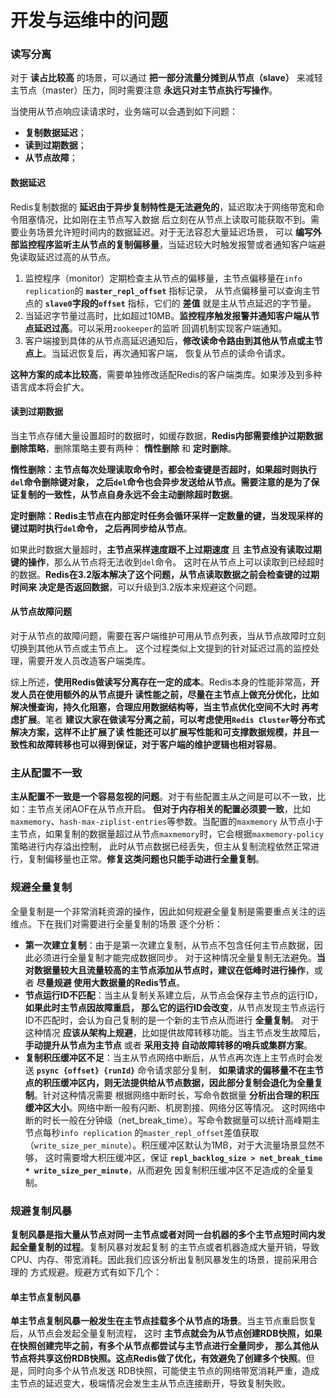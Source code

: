 开发与运维中的问题
================================================================
### 读写分离
对于 **读占比较高** 的场景，可以通过 **把一部分流量分摊到从节点（slave）** 来减轻主节点（master）压力，同时需要注意
**永远只对主节点执行写操作**。

当使用从节点响应读请求时，业务端可以会遇到如下问题：
+ **复制数据延迟**；
+ **读到过期数据**；
+ **从节点故障**；

#### 数据延迟
Redis复制数据的 **延迟由于异步复制特性是无法避免的**，延迟取决于网络带宽和命令阻塞情况，比如刚在主节点写入数据
后立刻在从节点上读取可能获取不到。需要业务场景允许短时间内的数据延迟。对于无法容忍大量延迟场景，
可以 **编写外部监控程序监听主从节点的复制偏移量**，当延迟较大时触发报警或者通知客户端避免读取延迟过高的从节点。
1. 监控程序（monitor）定期检查主从节点的偏移量，主节点偏移量在`info replication`的 **`master_repl_offset`** 指标记录，
从节点偏移量可以查询主节点的 **`slave0`字段的`offset`** 指标，它们的 **差值** 就是主从节点延迟的字节量。
2. 当延迟字节量过高时，比如超过10MB。**监控程序触发报警并通知客户端从节点延迟过高**。可以采用`zookeeper`的监听
回调机制实现客户端通知。
3. 客户端接到具体的从节点高延迟通知后，**修改读命令路由到其他从节点或主节点上**。当延迟恢复后，再次通知客户端，
恢复从节点的读命令请求。

**这种方案的成本比较高**，需要单独修改适配Redis的客户端类库。如果涉及到多种语言成本将会扩大。

#### 读到过期数据
当主节点存储大量设置超时的数据时，如缓存数据，**Redis内部需要维护过期数据删除策略**，删除策略主要有两种：
**惰性删除** 和 **定时删除**。

**惰性删除：主节点每次处理读取命令时，都会检查键是否超时，如果超时则执行`del`命令删除键对象，
之后`del`命令也会异步发送给从节点。需要注意的是为了保证复制的一致性，从节点自身永远不会主动删除超时数据**。

**定时删除：Redis主节点在内部定时任务会循环采样一定数量的键，当发现采样的键过期时执行`del`命令，
之后再同步给从节点**。

如果此时数据大量超时，**主节点采样速度跟不上过期速度** 且 **主节点没有读取过期键的操作**，那么从节点将无法收到`del`命令。
这时在从节点上可以读取到已经超时的数据。**Redis在3.2版本解决了这个问题，从节点读取数据之前会检查键的过期时间来
决定是否返回数据**，可以升级到3.2版本来规避这个问题。

#### 从节点故障问题
对于从节点的故障问题，需要在客户端维护可用从节点列表，当从节点故障时立刻切换到其他从节点或主节点上。
这个过程类似上文提到的针对延迟过高的监控处理，需要开发人员改造客户端类库。

综上所述，**使用Redis做读写分离存在一定的成本**。Redis本身的性能非常高，**开发人员在使用额外的从节点提升
读性能之前，尽量在主节点上做充分优化，比如解决慢查询，持久化阻塞，合理应用数据结构等，当主节点优化空间不大时
再考虑扩展**。笔者 **建议大家在做读写分离之前，可以考虑使用`Redis Cluster`等分布式解决方案，这样不止扩展了读
性能还可以扩展写性能和可支撑数据规模，并且一致性和故障转移也可以得到保证，对于客户端的维护逻辑也相对容易**。

### 主从配置不一致
**主从配置不一致是一个容易忽视的问题**。对于有些配置主从之间是可以不一致，比如：主节点关闭AOF在从节点开启。
**但对于内存相关的配置必须要一致**，比如`maxmemory`、`hash-max-ziplist-entries`等参数。当配置的`maxmemory`
从节点小于主节点，如果复制的数据量超过从节点`maxmemory`时，它会根据`maxmemory-policy`策略进行内存溢出控制，
此时从节点数据已经丢失，但主从复制流程依然正常进行，复制偏移量也正常。**修复这类问题也只能手动进行全量复制**。

### 规避全量复制
全量复制是一个非常消耗资源的操作，因此如何规避全量复制是需要重点关注的运维点。下在我们对需要进行全量复制的场景
逐个分析：
+ **第一次建立复制**：由于是第一次建立复制，从节点不包含任何主节点数据，因此必须进行全量复制才能完成数据同步。
对于这种情况全量复制无法避免。**当对数据量较大且流量较高的主节点添加从节点时，建议在低峰时进行操作**，或者 **尽量规避
使用大数据量的Redis节点**。
+ **节点运行ID不匹配**：当主从复制关系建立后，从节点会保存主节点的运行ID，**如果此时主节点因故障重启，
那么它的运行ID会改变**，从节点发现主节点运行ID不匹配时，会认为自己复制的是一个新的主节点从而进行 **全量复制**。
对于这种情况 **应该从架构上规避**，比如提供故障转移功能。当主节点发生故障后，**手动提升从节点为主节点** 或者 **采用支持
自动故障转移的哨兵或集群方案**。
+ **复制积压缓冲区不足**：当主从节点网络中断后，从节点再次连上主节点时会发送 **`psync {offset} {runId}`** 命令请求部分复制，
**如果请求的偏移量不在主节点的积压缓冲区内，则无法提供给从节点数据，因此部分复制会退化为全量复制**。针对这种情况需要
根据网络中断时长，写命令数据量 **分析出合理的积压缓冲区大小**。网络中断一般有闪断、机房割接、网络分区等情况。
这时网络中断的时长一般在分钟级（net_break_time）。写命令数据量可以统计高峰期主节点每秒`info replication`
的`master_repl_offset`差值获取（`write_size_per_minute`）。积压缓冲区默认为1MB，对于大流量场景显然不够，
这时需要增大积压缓冲区，保证 **`repl_backlog_size > net_break_time * write_size_per_minute`**，从而避免
因复制积压缓冲区不足造成的全量复制。

### 规避复制风暴
**复制风暴是指大量从节点对同一主节点或者对同一台机器的多个主节点短时间内发起全量复制的过程**。复制风暴对发起复制
的主节点或者机器造成大量开销，导致CPU、内存、带宽消耗。因此我们应该分析出复制风暴发生的场景，提前采用合理的
方式规避。规避方式有如下几个：

#### 单主节点复制风暴
**单主节点复制风暴一般发生在主节点挂载多个从节点的场景**。当主节点重启恢复后，从节点会发起全量复制流程，
这时 **主节点就会为从节点创建RDB快照，如果在快照创建完毕之前，有多个从节点都尝试与主节点进行全量同步，
那么其他从节点将共享这份RDB快照。这点Redis做了优化，有效避免了创建多个快照**。但是，同时向多个从节点发送
RDB快照，可能使主节点的网络带宽消耗严重，造成主节点的延迟变大，极端情况会发生主从节点连接断开，导致复制失败。
